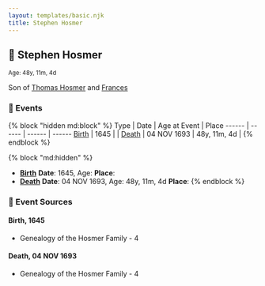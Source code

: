 ```yaml
---
layout: templates/basic.njk
title: Stephen Hosmer
---
```

## 🔵 Stephen Hosmer
<small>Age: 48y, 11m, 4d</small>

Son of [Thomas Hosmer](/people/7/70805658) and [Frances ](/people/1/15178620)

### 📆 Events

{% block "hidden md:block" %}
Type | Date | Age at Event | Place
------ | ------ | ------ | ------
[Birth](#event-event-2) | 1645 |  |
[Death](#event-event-3) | 04 NOV 1693 | 48y, 11m, 4d |
{% endblock %}

{% block "md:hidden" %}
- **[Birth](#event-event-2)**
**Date**: 1645, Age:
**Place**:
- **[Death](#event-event-3)**
**Date**: 04 NOV 1693, Age: 48y, 11m, 4d
**Place**:
{% endblock %}

### 📰 Event Sources

#### <a id="event-event-2"></a> Birth, 1645
* Genealogy of the Hosmer Family  - 4

#### <a id="event-event-3"></a> Death, 04 NOV 1693
* Genealogy of the Hosmer Family  - 4